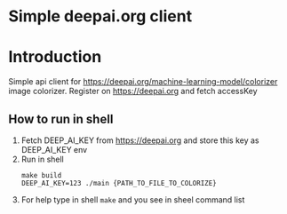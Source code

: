 # Simple deepai.org client

# Introduction

Simple api client for https://deepai.org/machine-learning-model/colorizer image colorizer.
Register on https://deepai.org and fetch accessKey

## How to run in shell
1. Fetch DEEP_AI_KEY from https://deepai.org and store this key as DEEP_AI_KEY env
2. Run in shell 
    ```shell
    make build
    DEEP_AI_KEY=123 ./main {PATH_TO_FILE_TO_COLORIZE}
    ```
3. For help type in shell ``` make ``` and you see in sheel command list

